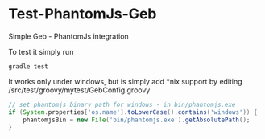 # Test-PhantomJs-Geb

Simple Geb - PhantomJs integration


To test it simply run 
```
gradle test
```

It works only under windows, but is simply add *nix support by editing /src/test/groovy/mytest/GebConfig.groovy

```groovy
// set phantomjs binary path for windows - in bin/phantomjs.exe
if (System.properties['os.name'].toLowerCase().contains('windows')) {
    phantomjsBin = new File('bin/phantomjs.exe').getAbsolutePath();
}
```
